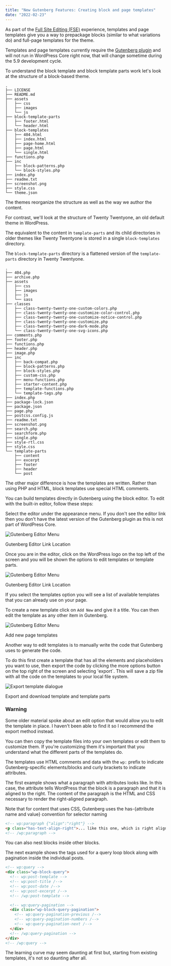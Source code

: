 ```yaml
---
title: "New Gutenberg Features: Creating block and page templates"
date: "2022-02-23"
---
```


As part of the [Full Site Editing (FSE)](https://developer.wordpress.org/block-editor/getting-started/full-site-editing/) experience, templates and page templates give you a way to prepackage blocks (similar to what variations do) and full-page templates for the theme.

Templates and page templates currently require the [Gutenberg plugin](https://wordpress.org/plugins/gutenberg/) and will not run in WordPress Core right now, that will change sometime during the 5.9 development cycle.

To understand the block template and block template parts work let's look at the structure of a block-based theme.

```text
.
├── LICENSE
├── README.md
├── assets
│   ├── css
│   ├── images
│   └── js
├── block-template-parts
│   ├── footer.html
│   └── header.html
├── block-templates
│   ├── 404.html
│   ├── index.html
│   ├── page-home.html
│   ├── page.html
│   └── single.html
├── functions.php
├── inc
│   ├── block-patterns.php
│   └── block-styles.php
├── index.php
├── readme.txt
├── screenshot.png
├── style.css
└── theme.json
```

The themes reorganize the structure as well as the way we author the content.

For contrast, we'll look at the structure of Twenty Twentyone, an old default theme in WordPress.

The equivalent to the content in `template-parts` and its child directories in older themes like Twenty Twentyone is stored in a single `block-templates` directory.

The `block-template-parts` directory is a flattened version of the `template-parts` directory in Twenty Twentyone.

```text
.
├── 404.php
├── archive.php
├── assets
│   ├── css
│   ├── images
│   ├── js
│   └── sass
├── classes
│   ├── class-twenty-twenty-one-custom-colors.php
│   ├── class-twenty-twenty-one-customize-color-control.php
│   ├── class-twenty-twenty-one-customize-notice-control.php
│   ├── class-twenty-twenty-one-customize.php
│   ├── class-twenty-twenty-one-dark-mode.php
│   └── class-twenty-twenty-one-svg-icons.php
├── comments.php
├── footer.php
├── functions.php
├── header.php
├── image.php
├── inc
│   ├── back-compat.php
│   ├── block-patterns.php
│   ├── block-styles.php
│   ├── custom-css.php
│   ├── menu-functions.php
│   ├── starter-content.php
│   ├── template-functions.php
│   └── template-tags.php
├── index.php
├── package-lock.json
├── package.json
├── page.php
├── postcss.config.js
├── readme.txt
├── screenshot.png
├── search.php
├── searchform.php
├── single.php
├── style-rtl.css
├── style.css
└── template-parts
    ├── content
    ├── excerpt
    ├── footer
    ├── header
    └── post
```

The other major difference is how the templates are written. Rather than using PHP and HTML, block templates use special HTML comments.

You can build templates directly in Gutenberg using the block editor. To edit with the built-in editor, follow these steps:

Select the editor under the appearance menu. If you don't see the editor link then you don't have the latest version of the Gutenberg plugin as this is not part of WordPress Core.

![Gutenberg Editor Menu](https://res.cloudinary.com/dfh6ihzvj/image/upload/c_scale,w_500/f_auto,q_auto/gutenberg-editor-01)

Gutenberg Editor Link Location

Once you are in the editor, click on the WordPress logo on the top left of the screen and you will be shown the options to edit templates or template parts.

![Gutenberg Editor Menu](https://res.cloudinary.com/dfh6ihzvj/image/upload/c_scale,w_500/f_auto,q_auto/gutenberg-editor-02)

Gutenberg Editor Link Location

If you select the templates option you will see a list of available templates that you can already use on your page.

To create a new template click on `Add New` and give it a title. You can then edit the template as any other item in Gutenberg.

![Gutenberg Editor Menu](https://res.cloudinary.com/dfh6ihzvj/image/upload/c_scale,w_500/f_auto,q_auto/gutenberg-editor-03)

Add new page templates

Another way to edit templates is to manually write the code that Gutenberg uses to generate the code.

To do this first create a template that has all the elements and placeholders you want to use, then export the code by clicking the more options button on the top right of the screen and selecting 'export\`. This will save a zip file with all the code on the templates to your local file system.

![Export template dialogue](https://res.cloudinary.com/dfh6ihzvj/image/upload/c_scale,w_500/f_auto,q_auto/export-template-01)

Export and download template and template parts

### Warning

Some older material spoke about an edit option that would allow you to edit the template in place. I haven't been able to find it so I recommend the export method instead.

You can then copy the template files into your own templates or edit them to customize them. If you're customizing them it's important that you understand what the different parts of the templates do.

The templates use HTML comments and data with the `wp:` prefix to indicate Gutenberg-specific elements/blocks and curly brackets to indicate attributes.

The first example shows what a paragraph with attributes looks like. In this case, the attribute tells WordPress that the block is a paragraph and that it is aligned to the right. The content of the paragraph is the HTML and CSS necessary to render the right-aligned paragraph.

Note that for content that uses CSS, Gutenberg uses the has-{attribute name and value} convention for selector naming

```html
<!-- wp:paragraph {"align":"right"} -->
<p class="has-text-align-right">... like this one, which is right aligned.</p>
<!-- /wp:paragraph -->
```

You can also nest blocks inside other blocks.

The next example shows the tags used for a query loop block along with pagination inside the individual posts.

```html
<!-- wp:query -->
<div class="wp-block-query">
  <!-- wp:post-template -->
  <!-- wp:post-title /-->
  <!-- wp:post-date /-->
  <!-- wp:post-excerpt /-->
  <!-- /wp:post-template -->

  <!-- wp:query-pagination -->
  <div class="wp-block-query-pagination">
    <!-- wp:query-pagination-previous /-->
    <!-- wp:query-pagination-numbers /-->
    <!-- wp:query-pagination-next /-->
  </div>
  <!-- /wp:query-pagination -->
</div>
<!-- /wp:query -->
```

The learning curve may seem daunting at first but, starting from existing templates, it's not so daunting after all.
